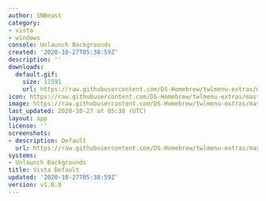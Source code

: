 ```yaml
---
author: SNBeast
category:
- vista
- windows
console: Unlaunch Backgrounds
created: '2020-10-27T05:38:59Z'
description: ''
downloads:
  default.gif:
    size: 11591
    url: https://raw.githubusercontent.com/DS-Homebrew/twlmenu-extras/master/_nds/TWiLightMenu/unlaunch/backgrounds/default.gif
icon: https://raw.githubusercontent.com/DS-Homebrew/twlmenu-extras/master/_nds/TWiLightMenu/unlaunch/backgrounds/default.gif
image: https://raw.githubusercontent.com/DS-Homebrew/twlmenu-extras/master/_nds/TWiLightMenu/unlaunch/backgrounds/default.gif
last_updated: 2020-10-27 at 05:38 (UTC)
layout: app
license: ''
screenshots:
- description: Default
  url: https://raw.githubusercontent.com/DS-Homebrew/twlmenu-extras/master/_nds/TWiLightMenu/unlaunch/backgrounds/default.gif
systems:
- Unlaunch Backgrounds
title: Vista Default
updated: '2020-10-27T05:38:59Z'
version: v1.0.0
---
```

